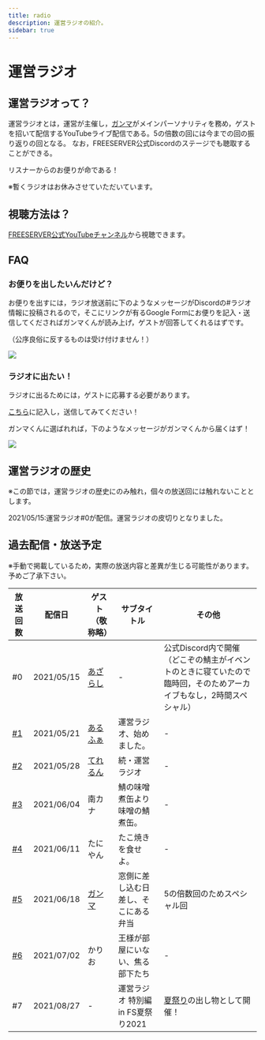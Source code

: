 ```yaml
---
title: radio
description: 運営ラジオの紹介。
sidebar: true
---
```

# 運営ラジオ

## 運営ラジオって？

運営ラジオとは，運営が主催し，[ガンマ](https://wiki.freeserver.pro/admins/ganma_.html)がメインパーソナリティを務め，ゲストを招いて配信するYouTubeライブ配信である。5の倍数の回には今までの回の振り返りの回となる。
なお，FREESERVER公式Discordのステージでも聴取することができる。

リスナーからのお便りが命である！

※暫くラジオはお休みさせていただいています。

## 視聴方法は？

[FREESERVER公式YouTubeチャンネル](https://www.youtube.com/channel/UCU5FYJvOVdndHU_CQFXkZ9g)から視聴できます。

## FAQ

### お便りを出したいんだけど？

お便りを出すには，ラジオ放送前に下のようなメッセージがDiscordの#ラジオ情報に投稿されるので，そこにリンクが有るGoogle Formにお便りを記入・送信してくださればガンマくんが読み上げ，ゲストが回答してくれるはずです。

（公序良俗に反するものは受け付けません！）

![](https://i.imgur.com/uHz8wYp.png)

### ラジオに出たい！

ラジオに出るためには，ゲストに応募する必要があります。

[こちら](https://forms.gle/2wyxePsf5RhhFv8b6)に記入し，送信してみてください！

ガンマくんに選ばれれば，下のようなメッセージがガンマくんから届くはず！

![](https://i.imgur.com/vrq2Hfb.png)

## 運営ラジオの歴史

※この節では，運営ラジオの歴史にのみ触れ，個々の放送回には触れないこととします。

2021/05/15:運営ラジオ#0が配信。運営ラジオの皮切りとなりました。

## 過去配信・放送予定

※手動で掲載しているため，実際の放送内容と差異が生じる可能性があります。
予めご了承下さい。

| 放送回数 | 配信日| ゲスト（敬称略）| サブタイトル|その他|
| -- | -- | -- | -- | -- |
| \#0|2021/05/15|<mc-avatar user="ef629a8d1baf4549afd6cf7eb917d720" />[あざらし](https://wiki.freeserver.pro/admins/azarash1_a_b_s_i.html)|-|公式Discord内で開催（どこぞの鯖主がイベントのときに寝ていたので臨時回，そのためアーカイブもなし，2時間スペシャル）|
| [\#1](https://youtu.be/8ooCDoHvgA0) |2021/05/21| <mc-avatar user="a1f8207cdbaa426d92a438c6d0f3c570" />[あるふぁ](https://wiki.freeserver.pro/admins/alphakun.html)| 運営ラジオ、始めました。       |\-                                                                              |
| [\#2](https://youtu.be/Oen8p0ooUUw) |2021/05/28|<mc-avatar user="81e123bc72964a59a7ee3aabdedf2d91" /> [てれるん](https://wiki.freeserver.pro/admins/tererun.html)| 続・運営ラジオ| \-                                                                              |
| [\#3](https://youtu.be/4JdTDt8RSgE) |2021/06/04 | <mc-avatar user="2e229038a943426cb50fb34b86b03de8" /> 南カナ| 鯖の味噌煮缶より味噌の鯖煮缶。    | \-                                                                              |
| [\#4](https://youtu.be/yx_Lx-O0aNI) |2021/06/11| <mc-avatar user="4b524e32552144c6bec324268370e2cc" />たにやん| たこ焼きを食せよ。| \-                                                                              |
| [\#5](https://youtu.be/xbjseQBnLWw) |2021/06/18| <mc-avatar user="182227c46dec4576b9bff38b9bf833ec" />[ガンマ](https://wiki.freeserver.pro/admins/ganma_.html)                     | 窓側に差し込む日差し、そこにある弁当 | 5の倍数回のためスペシャル回                                                                  |
| [\#6](https://youtu.be/yBQU-UmAel0) |2021/07/02| <mc-avatar user="e17b9f6c04e045338c8e97b5b42d525d" />かりお                    | 王様が部屋にいない、焦る部下たち   | \-                                                                              |
| \#7                                 |2021/08/27|-|運営ラジオ 特別編 in FS夏祭り2021| [夏祭り](https://freeserver-wiki.netlify.app/event/summer_festival.html)の出し物として開催！ |
